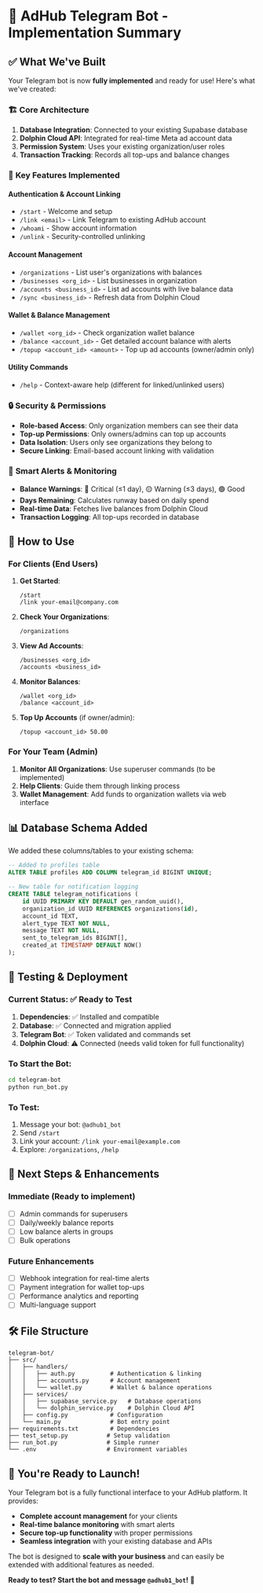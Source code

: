 # 🤖 AdHub Telegram Bot - Implementation Summary

## ✅ What We've Built

Your Telegram bot is now **fully implemented** and ready for use! Here's what we've created:

### 🏗️ **Core Architecture**

1. **Database Integration**: Connected to your existing Supabase database
2. **Dolphin Cloud API**: Integrated for real-time Meta ad account data
3. **Permission System**: Uses your existing organization/user roles
4. **Transaction Tracking**: Records all top-ups and balance changes

### 🔧 **Key Features Implemented**

#### **Authentication & Account Linking**
- `/start` - Welcome and setup
- `/link <email>` - Link Telegram to existing AdHub account
- `/whoami` - Show account information
- `/unlink` - Security-controlled unlinking

#### **Account Management**
- `/organizations` - List user's organizations with balances
- `/businesses <org_id>` - List businesses in organization
- `/accounts <business_id>` - List ad accounts with live balance data
- `/sync <business_id>` - Refresh data from Dolphin Cloud

#### **Wallet & Balance Management**
- `/wallet <org_id>` - Check organization wallet balance
- `/balance <account_id>` - Get detailed account balance with alerts
- `/topup <account_id> <amount>` - Top up ad accounts (owner/admin only)

#### **Utility Commands**
- `/help` - Context-aware help (different for linked/unlinked users)

### 🔒 **Security & Permissions**

- **Role-based Access**: Only organization members can see their data
- **Top-up Permissions**: Only owners/admins can top up accounts
- **Data Isolation**: Users only see organizations they belong to
- **Secure Linking**: Email-based account linking with validation

### 🚨 **Smart Alerts & Monitoring**

- **Balance Warnings**: 🔴 Critical (≤1 day), 🟡 Warning (≤3 days), 🟢 Good
- **Days Remaining**: Calculates runway based on daily spend
- **Real-time Data**: Fetches live balances from Dolphin Cloud
- **Transaction Logging**: All top-ups recorded in database

## 🚀 **How to Use**

### **For Clients (End Users)**

1. **Get Started**:
   ```
   /start
   /link your-email@company.com
   ```

2. **Check Your Organizations**:
   ```
   /organizations
   ```

3. **View Ad Accounts**:
   ```
   /businesses <org_id>
   /accounts <business_id>
   ```

4. **Monitor Balances**:
   ```
   /wallet <org_id>
   /balance <account_id>
   ```

5. **Top Up Accounts** (if owner/admin):
   ```
   /topup <account_id> 50.00
   ```

### **For Your Team (Admin)**

1. **Monitor All Organizations**: Use superuser commands (to be implemented)
2. **Help Clients**: Guide them through linking process
3. **Wallet Management**: Add funds to organization wallets via web interface

## 📊 **Database Schema Added**

We added these columns/tables to your existing schema:

```sql
-- Added to profiles table
ALTER TABLE profiles ADD COLUMN telegram_id BIGINT UNIQUE;

-- New table for notification logging
CREATE TABLE telegram_notifications (
    id UUID PRIMARY KEY DEFAULT gen_random_uuid(),
    organization_id UUID REFERENCES organizations(id),
    account_id TEXT,
    alert_type TEXT NOT NULL,
    message TEXT NOT NULL,
    sent_to_telegram_ids BIGINT[],
    created_at TIMESTAMP DEFAULT NOW()
);
```

## 🔄 **Testing & Deployment**

### **Current Status**: ✅ Ready to Test

1. **Dependencies**: ✅ Installed and compatible
2. **Database**: ✅ Connected and migration applied  
3. **Telegram Bot**: ✅ Token validated and commands set
4. **Dolphin Cloud**: ⚠️ Connected (needs valid token for full functionality)

### **To Start the Bot**:

```bash
cd telegram-bot
python run_bot.py
```

### **To Test**:

1. Message your bot: `@adhub1_bot`
2. Send `/start`
3. Link your account: `/link your-email@example.com`
4. Explore: `/organizations`, `/help`

## 🎯 **Next Steps & Enhancements**

### **Immediate (Ready to implement)**
- [ ] Admin commands for superusers
- [ ] Daily/weekly balance reports
- [ ] Low balance alerts in groups
- [ ] Bulk operations

### **Future Enhancements**
- [ ] Webhook integration for real-time alerts
- [ ] Payment integration for wallet top-ups
- [ ] Performance analytics and reporting
- [ ] Multi-language support

## 🛠️ **File Structure**

```
telegram-bot/
├── src/
│   ├── handlers/
│   │   ├── auth.py          # Authentication & linking
│   │   ├── accounts.py      # Account management
│   │   └── wallet.py        # Wallet & balance operations
│   ├── services/
│   │   ├── supabase_service.py   # Database operations
│   │   └── dolphin_service.py    # Dolphin Cloud API
│   ├── config.py            # Configuration
│   └── main.py              # Bot entry point
├── requirements.txt         # Dependencies
├── test_setup.py           # Setup validation
├── run_bot.py              # Simple runner
└── .env                    # Environment variables
```

## 🎉 **You're Ready to Launch!**

Your Telegram bot is a fully functional interface to your AdHub platform. It provides:

- **Complete account management** for your clients
- **Real-time balance monitoring** with smart alerts  
- **Secure top-up functionality** with proper permissions
- **Seamless integration** with your existing database and APIs

The bot is designed to **scale with your business** and can easily be extended with additional features as needed.

**Ready to test? Start the bot and message `@adhub1_bot`!** 🚀 